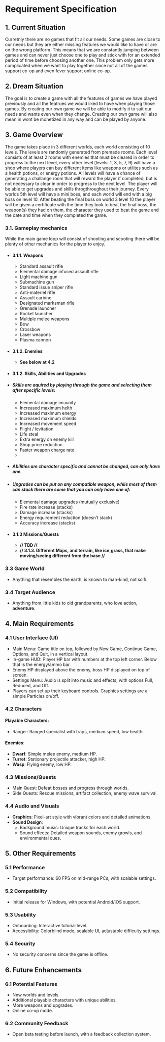 # Requirement Specification

## 1. Current Situation

Curretnly there are no games that fit all our needs. Some games are close to our needs but they are either missing features we would like to have or are on the wrong platform. This means that we are constantly jumping between games and can never just choose one to play and stick with for an extended period of time before choosing another one. This problem only gets more complicated when we want to play together since not all of the games support co-op and even fever support online co-op.

## 2. Dream Situation

The goal is to create a game with all the features of games we have played previously and all the featrues we would liked to have when playing those games. By creating our own game we will be able to modify it to suit our needs and wants even when they change. Creating our own game will also mean in wont be monetized in any way and can be played by anyone.

## 3. Game Overview

The game takes place in 3 different worlds, each world consisting of 10 levels. The levels are randomly generated from premade rooms. Each level consists of at least 2 rooms with enemies that must be cleared in order to progress to the next level, every other level (levels: 1, 3, 5, 7, 9) will have a shop where players can buy different items like weapons or utilites such as a health potions, or energy potions. All levels will have a chance of generating a challange room that will reward the player if completed, but is not necessary to clear in order to progress to the next level. The player will be able to get upgrades and skills throgthroughout their journey. Every worlds 5th level will have a mini boss, and each world will end with a big boss on level 10. After beating the final boss on world 3 level 10 the player will be given a certificate with the time they took to beat the final boss, the weapon(s) they had on them, the character they used to beat the game and the date and time when they completed the game.

### 3.1. Gameplay mechanics

While the main game loop will consist of shooting and scooting there will be plenty of other mechanics for the player to enjoy.

- #### 3.1.1. Weapons

  - Standard assault rifle
  - Elemental damage infused assault rifle
  - Light machine gun
  - Submachine gun
  - Standard issue sniper rifle
  - Anti-materiel rifle
  - Assault carbine
  - Designated marksman rifle
  - Grenade launcher
  - Rocket launcher
  - Multiple melee weapons
  - Bow
  - Crossbow
  - Laser weapons
  - Plasma cannon

- #### **3.1.2. Enemies**

  - **See below at 4.2**

- #### 3.1.2. Skills, Abilities and Upgrades

- ##### **Skills are aquired by playing through the game and selecting them after specific levels:**

  - Elemental damage imuunity
  - Increased maximum helth
  - Increased maximum energy
  - Increased maximum shields
  - Increased movement speed
  - Flight / levitation
  - Life steal
  - Extra energy on enemy kill
  - Shop price reduction
  - Faster weapon charge rate
  -

- ##### **Abilities are character specific and cannot be changed, can only have one.**

- ##### **Upgrades can be put on any compatible weapon, while most of them can stack there are some that you can only have one of:**

  - Elemental damage upgrades (mutually exclusive)
  - Fire rate increase (stacks)
  - Damage increase (stacks)
  - Energy requirement reduction (doesn't stack)
  - Accuracy increase (stacks)

- #### 3.1.3 Missions/Quests

  - **// TBD //**
  - **// 3.1.3. Different Maps, and terrain, like ice,grass, that make moving/seeing different from the base //**

### 3.3 Game World

- Anything that resembles the earth, is known to man-kind, not scifi.

### 3.4 Target Audience

- Anything from little kids to old grandparents, who love action, **adventure**.

## 4. Main Requirements

### 4.1 User Interface (UI)

- Main Menu: Game title on top, followed by New Game, Continue Game, Options, and Quit, in a vertical layout.
- In-game HUD: Player HP bar with numbers at the top left corner. Below that is the energy/ammo bar.
- Enemy HP displayed above the enemy, boss HP displayed on top of screen.
- Settings Menu: Audio is split into music and effects, with options Full, Reduced, and Off.
- Players can set up their keyboard controls. Graphics settings are a simple Particles on/off.

### 4.2 Characters

#### Playable Characters:
- Ranger: Ranged specialist with traps, medium speed, low health.


#### Enemies:
- **Dwarf**: Simple melee enemy, medium HP.
- **Turret**: Stationary projectile attacker, high HP.
- **Wasp**: Flying enemy, low HP.


### 4.3 Missions/Quests
- Main Quest: Defeat bosses and progress through worlds.
- Side Quests: Rescue missions, artifact collection, enemy wave survival.

### 4.4 Audio and Visuals
- **Graphics**: Pixel-art style with vibrant colors and detailed animations.
- **Sound Design**:
  - Background music: Unique tracks for each world.
  - Sound effects: Detailed weapon sounds, enemy growls, and environmental cues.

## 5. Other Requirements

### 5.1 Performance
- Target performance: 60 FPS on mid-range PCs, with scalable settings.

### 5.2 Compatibility
- Initial release for Windows, with potential Android/iOS support.

### 5.3 Usability
- Onboarding: Interactive tutorial level.
- Accessibility: Colorblind mode, scalable UI, adjustable difficulty settings.

### 5.4 Security
- No security concerns since the game is offline.

## 6. Future Enhancements

### 6.1 Potential Features
- New worlds and levels.
- Additional playable characters with unique abilities.
- More weapons and upgrades.
- Online co-op mode.

### 6.2 Community Feedback
- Open beta testing before launch, with a feedback collection system.
